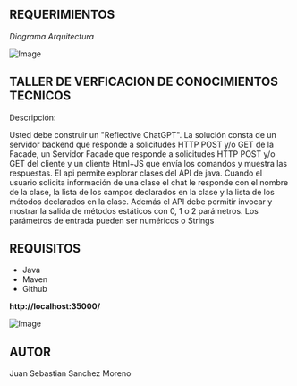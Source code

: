 
## REQUERIMIENTOS ##

*Diagrama Arquitectura*

![Image](https://github.com/user-attachments/assets/0794f31c-6048-48ed-a1c7-390753bf1853)


## TALLER DE VERFICACION DE CONOCIMIENTOS TECNICOS ##



Descripción:


Usted debe construir un "Reflective ChatGPT". La solución consta de un servidor backend que responde a solicitudes HTTP POST y/o GET de la Facade, un Servidor Facade que responde a solicitudes HTTP POST y/o GET del cliente  y un cliente Html+JS que envía los comandos y muestra las respuestas. El api permite explorar clases del API de java. Cuando el usuario solicita información de una clase el chat le responde con el nombre de la clase, la lista de los campos declarados en la clase y la lista de los métodos declarados en la clase. Además el API debe permitir invocar y mostrar la salida de métodos estáticos con 0, 1 o 2 parámetros. Los parámetros de entrada pueden ser numéricos o Strings

## REQUISITOS ##

- Java
- Maven
- Github

**http://localhost:35000/**


![Image](https://github.com/user-attachments/assets/7c93acab-7078-494c-b0b5-71905d45e09f)


## AUTOR ##

Juan Sebastian Sanchez Moreno
